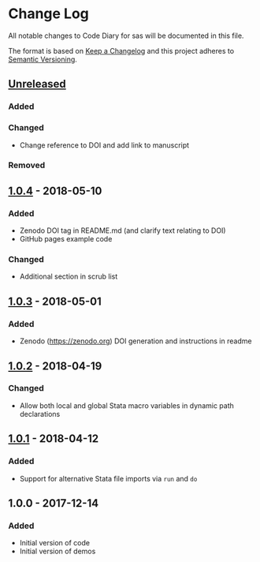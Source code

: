 # Change Log
All notable changes to Code Diary for sas will be documented in this file.

The format is based on [Keep a Changelog](http://keepachangelog.com/en/1.0.0/) and this project adheres to [Semantic Versioning](http://semver.org/spec/v2.0.0.html).

## [Unreleased]
### Added
### Changed
- Change reference to DOI and add link to manuscript
### Removed

## [1.0.4] - 2018-05-10
### Added
- Zenodo DOI tag in README.md (and clarify text relating to DOI)
- GitHub pages example code
### Changed
- Additional section in scrub list

## [1.0.3] - 2018-05-01
### Added
- Zenodo (https://zenodo.org) DOI generation and instructions in readme

## [1.0.2] - 2018-04-19
### Changed
- Allow both local and global Stata macro variables in dynamic path declarations

## [1.0.1] - 2018-04-12
### Added
- Support for alternative Stata file imports via `run` and `do`

## 1.0.0 - 2017-12-14
### Added
- Initial version of code
- Initial version of demos

[Unreleased]: https://github.com/VaccineAndDrugEvaluationCentre/code-diary-sas/compare/v1.0.4...HEAD
[1.0.4]: https://github.com/VaccineAndDrugEvaluationCentre/code-diary-sas/compare/v1.0.3...v1.0.4
[1.0.3]: https://github.com/VaccineAndDrugEvaluationCentre/code-diary-sas/compare/v1.0.2...v1.0.3
[1.0.2]: https://github.com/VaccineAndDrugEvaluationCentre/code-diary-sas/compare/v1.0.1...v1.0.2
[1.0.1]: https://github.com/VaccineAndDrugEvaluationCentre/code-diary-sas/compare/v1.0.0...v1.0.1
